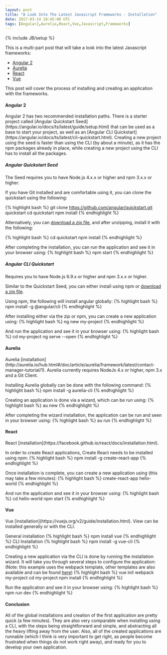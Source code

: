 ```yaml
---
layout: post
title: "A Look Into The Latest Javascript Frameworks - Installation"
date: 2017-03-14 18:45:00 UTC
tags: [Angular2,Aurelia,React,Vue,Javascript,Frameworks]
---
```

{% include JB/setup %}

This is a multi-part post that will take a look into the latest Javascript frameworks:
- [Angular 2](https://angular.io)
- [Aurelia](http://aurelia.io)
- [React](https://facebook.github.io/react)
- [Vue](https://vuejs.org)

This post will cover the process of installing and creating an application with the frameworks.

<h4>Angular 2</h4>
Angular 2 has two recommended installation paths. There is a starter project called [Angular Quickstart Seed](https://angular.io/docs/ts/latest/guide/setup.html) that can be used as a base to start your project, as well as an [Angular CLI Quickstart](https://angular.io/docs/ts/latest/cli-quickstart.html). Creating a new project using the seed is faster than using the CLI (by about a minute), as it has the npm packages already in place, while creating a new project using the CLI has to install all the packages.

<h5>Angular Quickstart Seed</h5>
The Seed requires you to have Node.js 4.x.x or higher and npm 3.x.x or higher.

If you have Git installed and are comfortable using it, you can clone the quickstart using the following:

{% highlight bash %}
git clone https://github.com/angular/quickstart.git quickstart
cd quickstart
npm install
{% endhighlight %}

Alternatively, you can [download a zip file](https://github.com/angular/quickstart/archive/master.zip), and after unzipping, install it with the following:

{% highlight bash %}
cd quickstart
npm install
{% endhighlight %}

After completing the installation, you can run the application and see it in your browser using:
{% highlight bash %}
npm start
{% endhighlight %}

<h5>Angular CLI Quickstart</h5>
Requires you to have Node.js 6.9.x or higher and npm 3.x.x or higher.

Similar to the Quickstart Seed, you can either install using npm or [download a zip file](https://angular.io/resources/zips/cli-quickstart/cli-quickstart.zip).

Using npm, the following will install angular globally:
{% highlight bash %}
npm install -g @angular/cli
{% endhighlight %}

After installing either via the zip or npm, you can create a new application using:
{% highlight bash %}
ng new my-project
{% endhighlight %}

And run the application and see it in your browser using:
{% highlight bash %}
cd my-project
ng serve --open
{% endhighlight %}

<h4>Aurelia</h4>
Aurelia [installation](http://aurelia.io/hub.html#/doc/article/aurelia/framework/latest/contact-manager-tutorial/1).
Aurelia currently requires NodeJs 4.x or higher, npm 3.x and a Git Client.

Installing Aurelia globally can be done with the following command:
{% highlight bash %}
npm install -g aurelia-cli
{% endhighlight %}

Creating an application is done via a wizard, which can be run using:
{% highlight bash %}
au new
{% endhighlight %}

After completing the wizard installation, the application can be run and seen in your browser using:
{% highlight bash %}
au run
{% endhighlight %}

<h4>React</h4>
React [installation](https://facebook.github.io/react/docs/installation.html).

In order to create React applications, Create React needs to be installed using npm:
{% highlight bash %}
npm install -g create-react-app
{% endhighlight %}

Once installation is complete, you can create a new application using (this may take a few minutes):
{% highlight bash %}
create-react-app hello-world
{% endhighlight %}

And run the application and see it in your browser using:
{% highlight bash %}
cd hello-world
npm start
{% endhighlight %}

<h4>Vue</h4>
Vue [installation](https://vuejs.org/v2/guide/installation.html). View can be installed generally or with the CLI.

General installation
{% highlight bash %}
npm install vue
{% endhighlight %}
CLI Installation
{% highlight bash %}
npm install -g vue-cli
{% endhighlight %}

Creating a new application via the CLI is done by running the installation wizard. It will take you through several steps to configure the application:
(Note: this example uses the webpack template, other templates are also available and can be found [here](https://github.com/vuejs-templates))
{% highlight bash %}
vue init webpack my-project
cd my-project
npm install
{% endhighlight %}

Run the application and see it in your browser using:
{% highlight bash %}
npm run dev
{% endhighlight %}

<h4>Conclusion</h4>
All of the global installations and creation of the first application are pretty quick (a few minutes). They are also very comparable when installing using a CLI, with the steps being straightforward and simple, and abstracting all the heavy lifting away from the user. Also, all of the created applications are runnable (which I think is very important to get right, as people become frustrated when things do not work right away), and ready for you to develop your own application.